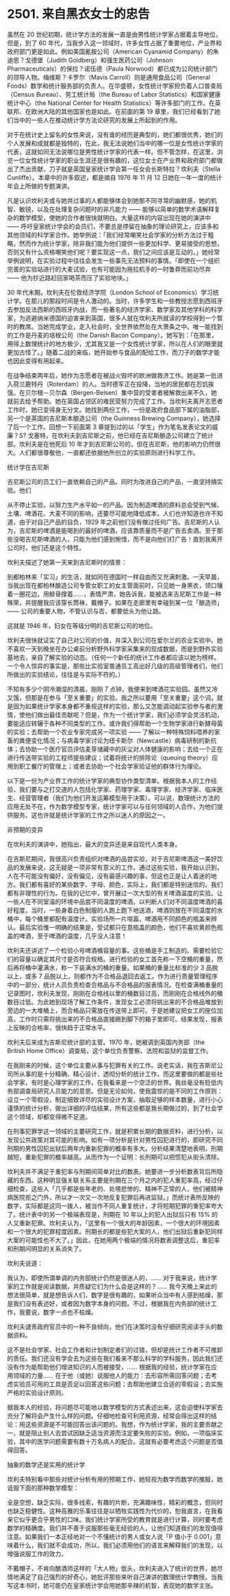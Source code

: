 # 2501. 来自黑衣女士的忠告

虽然在 20 世纪初期，统计学方法的发展一直是由男性统计学家占据着主导地位，但是，到了 60 年代，当我步入这一领域时，许多女性占据了重要地位，产业界和政府部门更是如此。例如美国氰胺公司（American Cyanamid Company）的朱迪思？戈德堡（Judith Goldberg）和强生医药公司（Johnson Pharmaceuticals）的保拉？诺伍德（Paula Norwood）都已成为公司统计部门的领导人物。梅维斯？卡罗尔（Mavis Carroll）则是通用食品公司（General Foods）数学和统计服务部的负责人。在华盛顿，女性统计学家担负着人口普查局（Census Bureau）、劳工统计局（the Bureau of Labor Statistics）和国家健康统计中心（the National Center for Health Statistics）等许多部门的工作。在英联邦、在欧洲大陆的其他国家也是如此。在前面的第 19 章里，我们已经看到了她们当中的一些人在推动统计学方法论研究的发展上所起到的作用。

对于在统计史上留名的女性来说，没有谁的经历是典型的，她们都很优秀，她们的个人发展和成就都是独特的，在此，我无法说她们当中的哪一位是女性统计学家的代表，这就如同无法说哪位是男性统计学家的代表一样。但不管怎样，在这里，浏览一位女性统计学家的职业生涯还是很有趣的，这位女士在产业界和政府部门都做出了杰出贡献，刀子就是英国皇家统计学会第一任女会长斯特拉？坎利夫（Stella Cunliffe）。本章中的许多叙述，都是摘自 1976 年 11 月 12 日她在一年一度的统计年会上所做的专题演讲。

凡是认识坎利夫或与她共过事的人都能够体会到她那不同寻常的幽默感，她的机智、敏锐，以及在处理复杂问题时的非凡能力 —— 能够以简单的数学术语解释复杂的数学模型，使她的合作者很快就明白。大量这样的内容出现在她的演讲中 —— 呼吁皇家统计学会的会员们，不要总是停留在抽象的理论研究上，应该多和其他领域的科学家合作。她举例说：「我们经常嘲笑社会学家的分析方法过于粗略，然而作为统计学家，除非我们能为他们提供一些更加科学、更易接受的思想，否则又有什么资格嘲笑他们呢？要实现这一点，我们之间应该是互动的。」她经常举例说明，在实验过程中往往会发生一些事先无法预料的事情。「即使在一个组织完善的实验站进行的大麦试验，也有可能因为拖拉机手的一时鲁莽而前功尽弃 —— 他为抄近路赶回家喝茶而压了实验地块。」

30 年代末期，坎利夫在伦敦经济学院（London School of Economics）学习统计学。在那儿的那段时间是令人激动的。当时，许多学生和一些教授志愿到西班牙去参加反法西斯的西班牙内战，而一些著名的经济学家、数学家及其他学科的科学家，为逃避纳米德国的迫害来到英国，很多人就在坎利夫所就读的学校得到一个暂时的教席。当她完成学业，走入社会时，全世界依然处在大萧条之中。唯一能找到的工作是丹麦的培根公司（the Danish Bacon Company）。她写到：「在那里，用得上数理统计的地方极少，尤其我又是一个女性统计学家，所以在人们的眼里就更加古怪了。」随着二战的来临，她开始参与食品的配给工作，而刀子的数学才能也因此变得有用起来。

在战争结束两年后，她作为志愿者在被战火毁坏的欧洲做救济工作。她是第一批进入荷兰鹿特丹（Roterdam）的人。当时德军正在投降，当地的居民都在忍饥挨饿。在贝尔根－贝尔森（Bergen-Belsen）集中营的受害者被解救出来不久，她就前去给予帮助。她在英国占领区的难民营努力完成了工作。当坎利夫离开志愿者工作时，她已变得身无分文。她找到两份工作，一份是政府食品部下属的油脂部，另一个是英国的吉尼斯本酿造公司（the Guinness Brewing Company），她选择了后一个工作。回想一下前面第 3 章提到过的以「学生」作为笔名发表论文的威廉？S? 戈塞特，在坎利夫到吉尼斯之前，他已经在吉尼斯酿造公司建立了统计部。坎利夫是在他死后 10 年才到吉尼斯公司的，但在吉尼斯，他的影响力仍然很大。人们都很尊敬他，一直都还依据他所创立的实验原则进行科学工作。

统计学在吉尼斯

吉尼斯公司的员工们一直依赖自己的产品。同时为改进自己的产品，一直坚持搞实验。他们

从不停止实验，以努力生产水平如一的产品。因为制造啤酒的原料总会受到气候、土壤、啤酒花、大麦不同的影响，还要尽可能地降低成本。人们也许知道也许不知道，由于对自己产品的自负，1929 年之前他们没有做过任何广告。吉尼斯的人认为，吉尼斯的啤酒是能喝到的最好的啤酒，应该靠质量而不是广告去卖酒。至于那些没喝吉尼斯啤酒的人，只能为他们感到惋惜，而不是向他们打广告！直到我离开公司时，他们还是这个特性。

坎利夫描述了她第一天来到吉尼斯时的情景：

到都柏林来「实习」的生活，就如同在德国时一样自由而又充满刺激。一天早晨，当我出现在都柏林酿造公司专管女职工的女主管面前时，只见她一身黑衣，领口镶着一圈花边，用鲸骨撑着……，表情严肃，她告诉我，能被选来吉尼斯工作是一种殊荣，并提醒我应该穿长筒袜，戴帽子。如果在走廊里有幸碰到某一位「酿造师」—— 公司的重要人物，不管认识与否，都要低头为他让路。

这就是 1946 年，妇女在等级分明的吉尼斯公司的地位。

坎利夫很快就证实了自己对公司的价值，并深入到公司在爱尔兰的农业实验中。她不喜欢一天到晚坐在办公桌前分析野外科学家采集来的现成数据，而是到野外实验基地去，亲自了解实验的动态。（任何一个新任的统计工作者都应该以她为榜样。一个令人惊异的事实是，那些比实验室普通员工高出好几级的高级管理者们，他们所做出的实验结论，往往是与实际不符的。）

不知有多少个阴冷潮湿的清晨，刚刚 7 点钟，我便来到啤酒花实验园。虽然又冷又饿，但那是在参与「至关重要」的实验。我之所以要用「至关重要」这个词，就是因为如果统计学家本身都不重视这样的实验，那么又怎能调动起实验参与者的激情，使他们做出最佳贡献呢？但是，作为一个统计学家，我们必须学会灵活机动，要能适应转辗于各种不同类型的工作。或许我们得帮助一个生物学家进行新酵母菌的实验；去帮助一个农业专家完成另一项实验 —— 了解以一种特殊饲料喂养的家畜的粪便变化情况；与病毒学家讨论为纽卡斯尔（Newcastle）病毒研制的新抗体；去协助一个医疗官员评估麦芽储藏中的灰尘对人体健康的影响；去给一个正在进行传送带实验的工程师提些建议；试着将统计的排除论（queuing theory）应用到职工餐厅的管理上；或者去协助一个社会学家验证他的群体行为理论。

以下是一份为产业界工作的统计学家的典型协作类型清单。根据我本人的工作经验，我们要与之打交道的人包括化学家、药理学家、毒理学家、经济学家、临床医生、经营管理者（我们为他们开发运筹模型用于决策）。可以说，数理统计方法的应用无处不在，作为数学模型专家，统计学家可以与任何领域的人合作，为他们提供服务。这也许就是统计学家的工作之所以迷人的原因之一。

非预期的变异

在坎利夫的演讲中，她指出，最大的变异还是来自现代人类本身。

在吉斯尼期间，我很高兴负责组织对啤酒的品尝实验，对于吉尼斯啤酒这一美好饮品的发展来说，这无疑是一项非常有意义的工作。通过这些实验，我开始认识到，人在不可能没有偏好，没有偏见，没有最感兴趣的事，但这也正是让人着迷的地方。我们都有喜好的某些数字、字母、颜色，实际上，我们都是特别迷信的。我们都有非理性的行为。在我的记忆中，曾开展过一次大型的有关啤酒温度的实验。让一些人在不同室温的环境中品尝不同温度的啤酒，以判断人们对不同温度啤酒的喜好程度。当时，一些身着白色制服的人跑上跑下地送酒，啤酒则放在不同温度的水桶中，每个桶里都配有温度计。实验场所一片喧嚣，啤酒用不同颜色的瓶盖来辨认。最后实验惟一明确的结果是，受试都只在意瓶盖的颜色，他们不喜欢黄颜色瓶盖的啤酒，至于啤酒的温度，几乎没人注意！

坎利夫还讲述了一个检验小号啤酒桶容量的事。这些桶是手工制造的。需要检验它们的容量以确定其尺寸是否符合规格。进行检验的女工首先称一下空桶的重量，然后再将桶中灌满水，称一下装满水的桶的重量。如果桶的重量比标准的少 3 品脱以上，或多 7 品脱以上，则都作为不合格品退回去返工。作为进行质量管理程序中的一部分，统计人员负责检查合格品与不合格品的报表情况。在检查满桶重量的记录图时，坎利夫发现，刚刚在合格线以里的桶数目过高，而刚刚在合格线外的桶数目过低。为此她到现场了解工作条件，发现女工必须将挑出来的不合格品堆放到旁边的一大堆桶上，而合格品只需放在传送带上即可。于是她建议把女工的座位加高，工作时只需将挑出来的不合格品直接踢到脚下的箱子里即可。结果发现，报表上反映的合格率，很快趋于正常水平。

坎利夫后来成为吉斯尼统计部的主管。1970 年，她被调到英国内务部（the British Home Office）调查局，这个单位负责警察、法院和监狱的监督工作。

在我刚来的时候，这个单位主要从事与犯罪有关的工作。说老实话，我在吉斯尼公司所从事的是十分精确、精心设计、透彻分析的统计工作，而这里要做的都是些社会学家，有时是心理学家的工作，在我看来是一个空泛的世界。我丝毫没有贬低内务部调查局研究人员能力的意思。但是无论如何，使我震惊的是不同的工作原则：设立一个零假设，制定细致详尽的实验设计方案，抽取足够的样本数量，进行小心谨慎的统计分析，做出详细的评估结果，所有这些都是我长期做过的，到了社会学这个领域，却都变得微不足道。

在刑事犯罪学这一领域的主要研究工作，就是积累长期的数据资料，进行分析，以发现公共政策对其可能的影响。如有一项分析是针对男性囚犯进行的，即研究不同刑期的男性囚犯出狱后两年内重新犯罪的概率有多大。分析结果清楚地表明，刑期越短，重新犯罪的概率越高。从而作为一个证明：长刑期可以把惯犯从街头清除。

坎利夫并不满足于重犯率与刑期间简单对比的数表。她要进一步分析数表背后所隐藏的东西。这种明显强关联关系主要是刑期在三个月之内的犯人重犯率高，经过仔细检查，这些人「几乎都是些年老的、处境悲惨的、精神不正常的人，他们被精神病医院拒之门外，所以才一次又一次地反复犯罪后再进监狱。」而统计表所反映的数字，实际都是这同一拨人，被当作不同人重复统计，才将短期犯罪的重犯率夸大了。统计表中的另一个极端表现是，刑期在 10 年以上的犯人出狱后只有 15% 的人又重新犯罪。坎利夫认为，「这里有一个很大的年龄因素，一个很大的环境因素和一个很大的犯罪程度因素。刑期长的都是些犯大案的人，他们出狱后重新犯同样大案的可能性也不大了。」因此，在她用两个极端的情况将数表调整这后，重犯率和刑期间明显的关系消失了。

坎利夫说道：

我认为，即使所谓单调的内务部统计仍然是很迷人的，…… 对于我来说，统计学家的工作就是阅读数据，并质疑它们为什么会是这样的？…… 我今天晚上来此的想法很简单，就是想告诉人们，数字是很有趣的，如果听众当中有人感到枯燥，那是我们没有表述好，或者因为数字本身的问题。不过，根据我在内务部的统计工作，我要说，数字一点也不枯燥。

坎利夫谴责政府官员中的一种不良倾向，他们在决策时没有仔细研究阅读手头的数据资料。

这不是社会学家、社会工作者和计划制定者们的过错，但却是统计工作者不可推卸的责任。我们还没有学会去为这些在我们看来不那么科学的学科服务，因此我们还没有作为能帮助他们增进知识的人而被接受，…… 根据我的经验，统计学家在应用领域的力量…… 在于他（或她）说服他人的能力：去形容所需回答问题；去考虑实验员可用的工具是否足以回答这些问题；去帮助他建立合适的零假设；去实施严格的实验设计原则。

据我本人的经验，将问题尽可能地以数学模型的方式表述出来，这会迫使科学家去充分了解将会产生什么样的问题。仔细地检查可利用资源，经常会得出这样的结论：用这些资源是不可能回答出该问题的。我想，作为统计学家，我的主要贡献之一，就是阻止别人去尝试因缺乏适当资源而注定要失败的实验。例如，一项临床实验，其中的医学问题需要有数十万名病人的配合。这就有必要考虑这个问题是否值得回答。

抽象的数学还是实用的统计学

坎利夫特别看中那些对统计分析有用的预期工作，她轻视为数学而数学的推敲，她诋毁下面的那种数学模型：

全是空想，缺乏实际，很多线索，有趣的片断，充满趣味性，精彩的概念，但同时也缺乏稳健性。这种高雅的乐事往往是以牺牲实践性为代价的，恕我直言，在我看来它似乎更合乎男性的口味。我们统计学家所受的教育就是进行计算，同时要考虑数学的精确度。我们并不善于说服那些毫无经验的人，让他们知道我们的发现值得注意。如果我们一本正经地对一个不懂统计的男人或女人说「P 值小于 0.001」意味着什么，我们就不会成功，所以，我们必须用他们的语言来解释我们的发现，以增强说服工作的效力。

不戴帽子，不肯向酿酒师这样的「大人物」低头，坎利夫进入了统计的世界，她尽情地满足了自己强烈的好奇心，她批评那些来听自己演讲的数理统计学教授。当我写这本书时，她可能仍在皇家统计学会用她那辛辣的机智，表现她的数学主张。